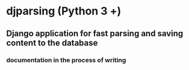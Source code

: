 # djparsing (Python 3 +)
## Django application for fast parsing and saving content to the database
### documentation in the process of writing
